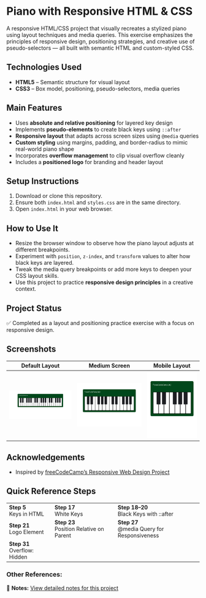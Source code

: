 # Piano with Responsive HTML & CSS

A responsive HTML/CSS project that visually recreates a stylized piano using layout techniques and media queries. This exercise emphasizes the principles of responsive design, positioning strategies, and creative use of pseudo-selectors — all built with semantic HTML and custom-styled CSS.

## Technologies Used

- **HTML5** – Semantic structure for visual layout
- **CSS3** – Box model, positioning, pseudo-selectors, media queries

## Main Features

- Uses **absolute and relative positioning** for layered key design
- Implements **pseudo-elements** to create black keys using `::after`
- **Responsive layout** that adapts across screen sizes using `@media` queries
- **Custom styling** using margins, padding, and border-radius to mimic real-world piano shape
- Incorporates **overflow management** to clip visual overflow cleanly
- Includes a **positioned logo** for branding and header layout

## Setup Instructions

1. Download or clone this repository.
2. Ensure both `index.html` and `styles.css` are in the same directory.
3. Open `index.html` in your web browser.

## How to Use It

- Resize the browser window to observe how the piano layout adjusts at different breakpoints.
- Experiment with `position`, `z-index`, and `transform` values to alter how black keys are layered.
- Tweak the media query breakpoints or add more keys to deepen your CSS layout skills.
- Use this project to practice **responsive design principles** in a creative context.

## Project Status

✅ Completed as a layout and positioning practice exercise with a focus on responsive design.

## Screenshots

| Default Layout | Medium Screen | Mobile Layout |
|----------------|----------------|----------------|
| ![](img/piano-00-scsh.png) | ![](img/piano-01-scsh.png) | ![](img/piano-03-scsh.png) |

## Acknowledgements

- Inspired by [freeCodeCamp’s Responsive Web Design Project](https://www.freecodecamp.org/learn/2022/responsive-web-design/learn-responsive-web-design-by-building-a-piano/)

## Quick Reference Steps

<table>
  <tr>
    <td><strong>Step 5</strong><br>Keys in HTML</td>
    <td><strong>Step 17</strong><br>White Keys</td>
    <td><strong>Step 18–20</strong><br>Black Keys with ::after</td>
  </tr>
  <tr>
    <td><strong>Step 21</strong><br>Logo Element</td>
    <td><strong>Step 23</strong><br>Position Relative on Parent</td>
    <td><strong>Step 27</strong><br>@media Query for Responsiveness</td>
  </tr>
  <tr>
    <td><strong>Step 31</strong><br>Overflow: Hidden</td>
    <td></td>
    <td></td>
  </tr>
</table>


### Other References:

📘 **Notes:** [View detailed notes for this project](https://github.com/candytale55/FCC-Code-Basics-Notes/blob/master/2025/Responsive-Design/building-a-piano-responsive-design/img/building-a-piano-NOTES.md)


